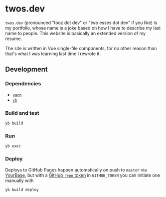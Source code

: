 # twos.dev
`twos.dev` (pronounced "tooz dot dev" or "two esses dot dev" if you like) is my
portfolio, whose name is a joke based on how I have to describe my last name to
people. This website is basically an extended version of my resume.

The site is written in Vue single-file components, for no other reason than
that's what I was learning last time I rewrote it.

## Development

### Dependencies
- [`yarn`][yarn]
- [`yb`][yb]

[yb]: https://github.com/yourbase/yb
[yarn]: https://github.com/yarnpkg/yarn

### Build and test
```
yb build
```

### Run
```
yb exec
```

### Deploy
Deploys to GitHub Pages happen automatically on push to `master` via
[YourBase][yourbase], but with a [GitHub `repo` token][token] in `GITHUB_TOKEN`
you can initiate one manually with
```sh
yb build deploy
```

[yourbase]: https://yourbase.io
[token]: https://github.com/settings/tokens
